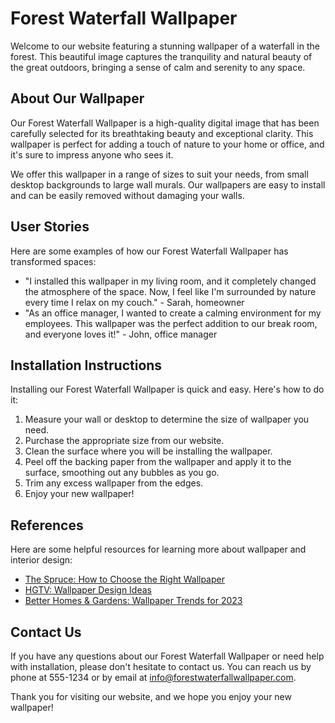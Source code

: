 <!--
Write me content for website with wallpaper which alt text is:

"A waterfall in the forest"

The name/title of the page should not be 1:1 copy of the alt text but rather a real content of the website which is using this wallpaper.

- Use markdown format 
- Start with the heading
- The content should look like a real website 
- Include real sections like references, contact, user stories, etc. use things relevant to the page purpose.
- Feel free to use structure like headings, bullets, numbering, blockquotes, paragraphs, horizontal lines, etc.
- You can use formatting like bold or _italic_
- You can include UTF-8 emojis
- Links should be only #hash anchors (and you can refer to the document itself)
- Do not include images
-->

<!--font:"Open Sans"-->

# Forest Waterfall Wallpaper

Welcome to our website featuring a stunning wallpaper of a waterfall in the forest. This beautiful image captures the tranquility and natural beauty of the great outdoors, bringing a sense of calm and serenity to any space.

## About Our Wallpaper

Our Forest Waterfall Wallpaper is a high-quality digital image that has been carefully selected for its breathtaking beauty and exceptional clarity. This wallpaper is perfect for adding a touch of nature to your home or office, and it's sure to impress anyone who sees it.

We offer this wallpaper in a range of sizes to suit your needs, from small desktop backgrounds to large wall murals. Our wallpapers are easy to install and can be easily removed without damaging your walls.

## User Stories

Here are some examples of how our Forest Waterfall Wallpaper has transformed spaces:

- "I installed this wallpaper in my living room, and it completely changed the atmosphere of the space. Now, I feel like I'm surrounded by nature every time I relax on my couch." - Sarah, homeowner
- "As an office manager, I wanted to create a calming environment for my employees. This wallpaper was the perfect addition to our break room, and everyone loves it!" - John, office manager

## Installation Instructions

Installing our Forest Waterfall Wallpaper is quick and easy. Here's how to do it:

1. Measure your wall or desktop to determine the size of wallpaper you need.
2. Purchase the appropriate size from our website.
3. Clean the surface where you will be installing the wallpaper.
4. Peel off the backing paper from the wallpaper and apply it to the surface, smoothing out any bubbles as you go.
5. Trim any excess wallpaper from the edges.
6. Enjoy your new wallpaper!

## References

Here are some helpful resources for learning more about wallpaper and interior design:

- [The Spruce: How to Choose the Right Wallpaper](#)
- [HGTV: Wallpaper Design Ideas](#)
- [Better Homes & Gardens: Wallpaper Trends for 2023](#)

## Contact Us

If you have any questions about our Forest Waterfall Wallpaper or need help with installation, please don't hesitate to contact us. You can reach us by phone at 555-1234 or by email at info@forestwaterfallwallpaper.com.

Thank you for visiting our website, and we hope you enjoy your new wallpaper!
